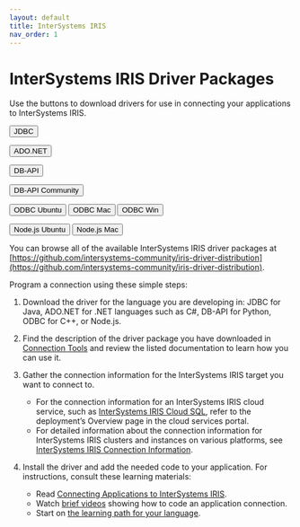 ```yaml
---
layout: default
title: InterSystems IRIS
nav_order: 1
---
```

# InterSystems IRIS Driver Packages

Use the buttons to download drivers for use in connecting your applications to InterSystems IRIS. 

<button class="btn" onclick="document.getElementById('java').click()">JDBC</button>
<a id="java" href="https://github.com/intersystems-community/iris-driver-distribution/blob/main/JDBC/JDK18/intersystems-jdbc-3.7.1.jar?raw=true" download target="_blank" hidden></a>

<button class="btn" onclick="document.getElementById('dotnet').click()">ADO.NET</button>
<a id="dotnet" href="https://github.com/intersystems-community/iris-driver-distribution/blob/main/ADO.NET/InterSystems.Data.IRISClient.dll?raw=true" download target="_blank" hidden></a>

<button class="btn" onclick="document.getElementById('python').click()">DB-API</button>
<a id="python" href="https://github.com/intersystems-community/iris-driver-distribution/blob/main/DB-API/intersystems_irispython-3.2.0-py3-none-any.whl?raw=true" download target="_blank" hidden></a>

<button class="btn" onclick="document.getElementById('python').click()">DB-API Community</button>
<a id="python" href="https://github.com/intersystems-community/iris-driver-distribution/blob/main/DB-API/intersystems_iris-3.3.0-py3-none-any.whl?raw=true" download target="_blank" hidden></a>

<button class="btn" onclick="document.getElementById('ODBCUbuntu').click()">ODBC Ubuntu</button>
<a id="ODBCUbuntu" href="https://github.com/intersystems-community/iris-driver-distribution/blob/main/ODBC/lnxubuntu2204/ODBC-2023.1.0.229.0-lnxubuntu2204x64.tar.gz?raw=true" download target="_blank" hidden></a>  <button class="btn" onclick="document.getElementById('ODBCMac').click()">ODBC Mac</button>
<a id="ODBCMac" href="https://github.com/intersystems-community/iris-driver-distribution/blob/main/ODBC/mac/ODBC-2023.1.0.229.0-macos.tar.gz?raw=true" download target="_blank" hidden></a>  <button class="btn" onclick="document.getElementById('ODBCWin').click()">ODBC Win</button>
<a id="ODBCWin" href="https://github.com/intersystems-community/iris-driver-distribution/blob/main/ODBC/windows/ODBC-2023.1.0.229.0-win_x64.exe?raw=true" download target="_blank" hidden></a>

<button class="btn" onclick="document.getElementById('NodeUbuntu').click()">Node.js Ubuntu</button>
<a id="NodeUbuntu" href="https://github.com/intersystems-community/iris-driver-distribution/blob/main/Node.js/lnxubuntu/NodeJS-2022.1.0.209.0-lnxubuntu2004x64.tar.gz?raw=true" download target="_blank" hidden></a>  <button class="btn" onclick="document.getElementById('NodeMac').click()">Node.js Mac</button>
<a id="NodeMac" href="https://github.com/intersystems-community/iris-driver-distribution/blob/main/Node.js/mac/NodeJS-2022.1.0.209.0-macx64.tar.gz?raw=true" download target="_blank" hidden></a> <!-- <button class="btn" onclick="document.getElementById('NodeWin').click()">Node.js Win</button>
 <a id="NodeWin" href="https://github.com/intersystems-community/iris-driver-distribution/blob/main/Node.js/win/NodeJS-2022.1.0.209.0-win_x64.exe?raw=true" download target="_blank" hidden></a> -->


You can browse all of the available InterSystems IRIS driver packages at [https://github.com/intersystems-community/iris-driver-distribution](https://github.com/intersystems-community/iris-driver-distribution).

Program a connection using these simple steps:

1. Download the driver for the language you are developing in: JDBC for Java, ADO.NET for .NET languages such as C#, DB-API for Python, ODBC for C++, or Node.js.

2. Find the description of the driver package you have downloaded in <a href="https://docs.intersystems.com/components/csp/docbook/DocBook.UI.Page.cls?KEY=PAGE_extconnex" target="_blank">Connection Tools</a> and review the listed documentation to learn how you can use it.

2. Gather the connection information for the InterSystems IRIS target you want to connect to. 

	- For the connection information for an InterSystems IRIS cloud service, such as <a href="https://docs.intersystems.com/services/csp/docbook/DocBook.UI.Page.cls?KEY=PAGE_iriscloudsql" target="_blank">InterSystems IRIS Cloud SQL</a>, refer to the deployment’s Overview page in the cloud services portal. 
	- For detailed information about the connection information for InterSystems IRIS clusters and instances on various platforms, see <a href="https://docs.intersystems.com/irislatest/csp/docbook/DocBook.UI.Page.cls?KEY=AB_idesetup#AB_idesetup_info" target="_blank">InterSystems IRIS Connection Information</a>.

3. Install the driver and add the needed code to your application. For instructions, consult these learning materials:

	- Read <a href="https://docs.intersystems.com/components/csp/docbook/DocBook.UI.Page.cls?KEY=ADRIVE" target="_blank">Connecting Applications to InterSystems IRIS</a>. 
	- Watch <a href="https://learning.intersystems.com/course/view.php?name=IRISCloudConnect" target="_blank">brief videos</a> showing how to code an application connection.
	- Start on <a href="https://learning.intersystems.com/course/view.php?name=LanguagesLPs" target="_blank">the learning path for your language</a>.

